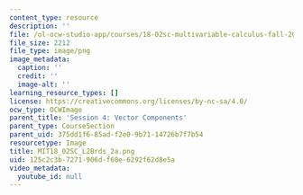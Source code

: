 ```yaml
---
content_type: resource
description: ''
file: /ol-ocw-studio-app/courses/18-02sc-multivariable-calculus-fall-2010/125c2c3b7271906df60e6292f62d8e5a_MIT18_02SC_L2Brds_2a.png
file_size: 2212
file_type: image/png
image_metadata:
  caption: ''
  credit: ''
  image-alt: ''
learning_resource_types: []
license: https://creativecommons.org/licenses/by-nc-sa/4.0/
ocw_type: OCWImage
parent_title: 'Session 4: Vector Components'
parent_type: CourseSection
parent_uid: 375dd1f6-85ad-f2e0-9b71-14726b7f7b54
resourcetype: Image
title: MIT18_02SC_L2Brds_2a.png
uid: 125c2c3b-7271-906d-f60e-6292f62d8e5a
video_metadata:
  youtube_id: null
---
```

